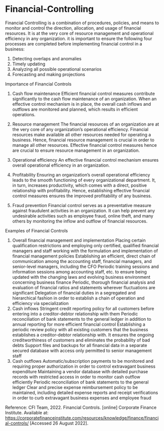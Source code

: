 # Financial-Controlling

Financial Controlling is a combination of procedures, policies, and means to monitor and control the direction, allocation, and usage of financial resources. It is at the very core of resource management and operational efficiency in any organization.
it is important to ensure the following four processes are completed before implementing financial control in a business:

1. Detecting overlaps and anomalies
2. Timely updating
3. Analyzing all possible operational scenarios
4. Forecasting and making projections

Importance of Financial Controls
1. Cash flow maintenance
Efficient financial control measures contribute significantly to the cash flow maintenance of an organization. When an effective control mechanism is in place, the overall cash inflows and outflows are monitored and planned, which results in efficient operations.

2. Resource management
The financial resources of an organization are at the very core of any organization’s operational efficiency. Financial resources make available all other resources needed for operating a business. Hence, financial resource management is crucial in order to manage all other resources. Effective financial control measures hence are crucial to ensure resource management in an organization.

3. Operational efficiency
An effective financial control mechanism ensures overall operational efficiency in an organization.

4. Profitability
Ensuring an organization’s overall operational efficiency leads to the smooth functioning of every organizational department. It, in turn, increases productivity, which comes with a direct, positive relationship with profitability. Hence, establishing effective financial control measures ensures the improved profitability of any business.

5. Fraud prevention
Financial control serves as a preventative measure against fraudulent activities in an organization. It can help prevent any undesirable activities such as employee fraud, online theft, and many others by monitoring the inflow and outflow of financial resources.

Examples of Financial Controls
1. Overall financial management and implementation
Placing certain qualification restrictions and employing only certified, qualified financial managers and staff working with the formulation and implementation of financial management policies
Establishing an efficient, direct chain of communication among the accounting staff, financial managers, and senior-level managers, including the CFO
Periodic training sessions and information sessions among accounting staff, etc. to ensure being updated with the changing laws and evolving business environment concerning business finance
Periodic, thorough financial analysis and evaluation of financial ratios and statements wherever fluctuations are significant
Delegation of financial duties in a segregated and hierarchical fashion in order to establish a chain of operation and efficiency via specialization
2. Cash inflows
Stringent credit reporting policy for all customers before entering into a creditor-debtor relationship with them
Periodic reconciliation of bank statements to the general ledger in addition to annual reporting for more efficient financial control
Establishing a periodic review policy with all existing customers that the business establishes a creditor-debtor relationship with. It ensures the ongoing creditworthiness of customers and eliminates the probability of bad debts
Support files and backups for all financial data in a separate secured database with access only permitted to senior management staff
3. Cash outflows
Automatic/subscription payments to be monitored and requiring proper authorization in order to control extravagant business expenditure
Maintaining a vendor database with detailed purchase records with restricted access in order to monitor cash outflow efficiently
Periodic reconciliation of bank statements to the general ledger
Clear and precise expense reimbursement policy to be maintained, including detailed expense reports and receipt verifications in order to curb extravagant business expenses and employee fraud

Reference: CFI Team, 2022. Financial Controls. [online] Corporate Finance Institute. Available at: <https://corporatefinanceinstitute.com/resources/knowledge/finance/financial-controls/> [Accessed 26 August 2022].
